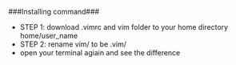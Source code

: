 ###Installing command###
* STEP 1: download .vimrc and vim folder to your home directory home/user_name
* STEP 2: rename vim/ to be .vim/ 
* open your terminal agiain and see the difference
